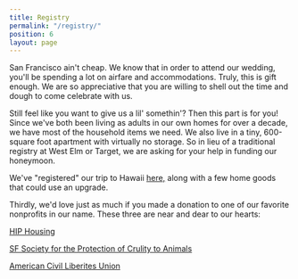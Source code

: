 ```yaml
---
title: Registry
permalink: "/registry/"
position: 6
layout: page
---
```


San Francisco ain't cheap. We know that in order to attend our wedding, you'll be spending a lot on airfare and accommodations. Truly, this is gift enough. We are so appreciative that you are willing to shell out the time and dough to come celebrate with us. 

Still feel like you want to give us a lil' somethin'? Then this part is for you! Since we've both been living as adults in our own homes for over a decade, we have most of the household items we need. We also live in a tiny, 600-square foot apartment with virtually no storage. So in lieu of a traditional registry at West Elm or Target, we are asking for your help in funding our honeymoon. 

We've "registered" our trip to Hawaii [here,](https://www.blueprintregistry.com/registry/AliePlusNate) along with a few home goods that could use an upgrade. 


Thirdly, we'd love just as much if you made a donation to one of our favorite nonprofits in our name. These three are near and dear to our hearts:

[HIP Housing](http://hiphousing.org/) 

[SF Society for the Protection of Crulity to Animals ](https://www.sfspca.org/)

[American Civil Liberites Union ](https://www.aclu.org/)